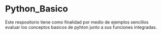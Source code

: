 # Python_Basico

Este respositorio tiene como finalidad por medio de ejemplos sencillos evaluar los conceptos basicos de pyhton junto a sus funciones integradas.